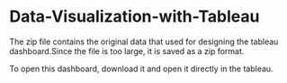 # Data-Visualization-with-Tableau

The zip file contains the original data that used for designing the tableau dashboard.Since the file is too large, it is saved as a zip format.

To open this dashboard, download it and open it directly in the tableau.
